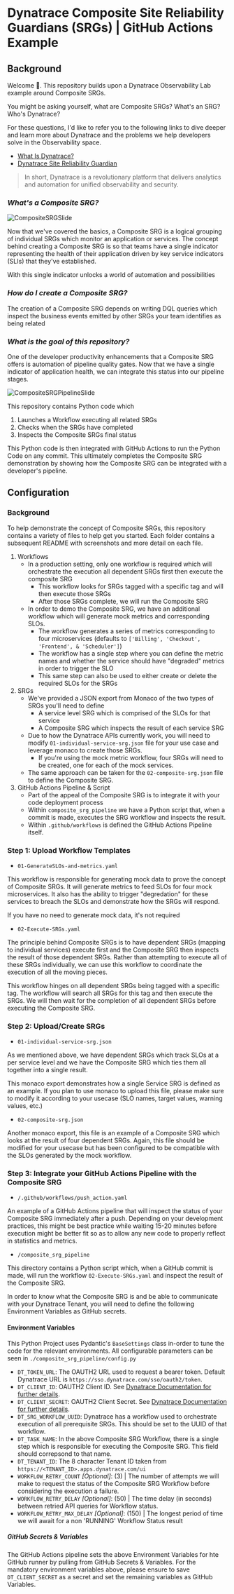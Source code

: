 # Dynatrace Composite Site Reliability Guardians (SRGs) | GitHub Actions Example

## Background

Welcome 👋. This repository builds upon a Dynatrace Observability Lab example around Composite SRGs.

You might be asking yourself, what are Composite SRGs?  What's an SRG?  Who's Dynatrace?

For these questions, I'd like to refer you to the following links to dive deeper and learn more about Dynatrace
and the problems we help developers solve in the Observability space.

- [What Is Dynatrace?](https://docs.dynatrace.com/docs/get-started/what-is-dynatrace)
- [Dynatrace Site Reliability Guardian](https://www.dynatrace.com/hub/detail/site-reliability-guardian/)

> In short, Dynatrace is a revolutionary platform that delivers analytics and automation for unified observability and security.

### _What's a Composite SRG?_

![CompositeSRGSlide](./ReadMeAssests/composite_srg_slide.png)

Now that we've covered the basics, a Composite SRG is a logical grouping of individual SRGs which monitor an application
or services.  The concept behind creating a Composite SRG is so that teams have a single indicator representing the health
of their application driven by key service indicators (SLIs) that they've established.

With this single indicator unlocks a world of automation and possibilities

### _How do I create a Composite SRG?_

The creation of a Composite SRG depends on writing DQL queries which inspect the business events emitted by other SRGs
your team identifies as being related

### _What is the goal of this repository?_

One of the developer productivity enhancements that a Composite SRG offers is automation of pipeline quality gates.  Now
that we have a single indicator of application health, we can integrate this status into our pipeline stages.

![CompositeSRGPipelineSlide](./ReadMeAssests/composite_srg_pipeline_slide.png)

This repository contains Python code which
1. Launches a Workflow executing all related SRGs
1. Checks when the SRGs have completed
1. Inspects the Composite SRGs final status

This Python code is then integrated with GitHub Actions to run the Python Code on any commit.  This ultimately completes
the Composite SRG demonstration by showing how the Composite SRG can be integrated with a developer's pipeline.

## Configuration

### Background

To help demonstrate the concept of Composite SRGs, this repository contains a variety of files to help get you started.
Each folder contains a subsequent README with screenshots and more detail on each file.

1. Workflows
    - In a production setting, only one workflow is required which will orchestrate the execution all dependent SRGs first then execute the composite SRG
        - This workflow looks for SRGs tagged with a specific tag and will then execute those SRGs
        - After those SRGs complete, we will run the Composite SRG
    - In order to demo the Composite SRG, we have an additional workflow which will generate mock metrics and corresponding SLOs.
        - The workflow generates a series of metrics corresponding to four microservices (defaults to `['Billing', 'Checkout', 'Frontend', & 'Scheduler']`)
        - The workflow has a single step where you can define the metric names and whether the service should have "degraded" metrics in order to trigger the SLO
        - This same step can also be used to either create or delete the required SLOs for the SRGs
1. SRGs
    - We've provided a JSON export from Monaco of the two types of SRGs you'll need to define
        - A service level SRG which is comprised of the SLOs for that service
        - A Composite SRG which inspects the result of each service SRG
    - Due to how the Dynatrace APIs currently work, you will need to modify `01-individual-service-srg.json` file for your use case and leverage monaco to create those SRGs.
        - If you're using the mock metric workflow, four SRGs will need to be created, one for each of the mock services.
    - The same approach can be taken for the `02-composite-srg.json` file to define the Composite SRG.
1. GitHub Actions Pipeline & Script
    - Part of the appeal of the Composite SRG is to integrate it with your code deployment process
    - Within `composite_srg_pipeline` we have a Python script that, when a commit is made, executes the SRG workflow and inspects the result.
    - Within `.github/workflows` is defined the GitHub Actions Pipeline itself.

### Step 1: Upload Workflow Templates

- `01-GenerateSLOs-and-metrics.yaml`

This workflow is responsible for generating mock data to prove the concept of Composite SRGs.
It will generate metrics to feed SLOs for four mock microservices.  It also has the ability to trigger "degredation" for these services
to breach the SLOs and demonstrate how the SRGs will respond.

If you have no need to generate mock data, it's not required

- `02-Execute-SRGs.yaml`

The principle behind Composite SRGs is to have dependent SRGs (mapping to individual services) execute first and the
Composite SRG then inspects the result of those dependent SRGs.  Rather than attempting to execute all of these SRGs
individually, we can use this workflow to coordinate the execution of all the moving pieces.

This workflow hinges on all dependent SRGs being tagged with a specific tag.  The workflow will search all SRGs for this
tag and then execute the SRGs.  We will then wait for the completion of all dependent SRGs before executing the Composite SRG.

### Step 2: Upload/Create SRGs

- `01-individual-service-srg.json`

As we mentioned above, we have dependent SRGs which track SLOs at a per service level and we have the Composite SRG which ties them
all together into a single result.

This monaco export demonstrates how a single Service SRG is defined as an example.  If you plan to use monaco to upload this
file, please make sure to modify it according to your usecase (SLO names, target values, warning values, etc.)

- `02-composite-srg.json`

Another monaco export, this file is an example of a Composite SRG which looks at the result of four dependent SRGs.
Again, this file should be modified for your usecase but has been configured to be compatible with the SLOs
generated by the mock workflow.

### Step 3: Integrate your GitHub Actions Pipeline with the Composite SRG

- `/.github/workflows/push_action.yaml`

An example of a GitHub Actions pipeline that will inspect the status of your Composite SRG immediately after a push.
Depending on your development practices, this might be best practice while waiting 15-20 minutes before execution might
be better fit so as to allow any new code to properly reflect in statistics and metrics.

- `/composite_srg_pipeline`

This directory contains a Python script which, when a GitHub commit is made, will run the workflow `02-Execute-SRGs.yaml` and inspect
the result of the Composite SRG.

In order to know what the Composite SRG is and be able to communicate with your Dynatrace Tenant, you will need to define the following
Environment Variables as GitHub secrets.

#### Environment Variables

This Python Project uses Pydantic's `BaseSettings` class in-order to tune the code for the relevant environments.
All configurable parameters can be seen in `./composite_srg_pipeline/config.py`

- `DT_TOKEN_URL`: The OAUTH2 URL used to request a bearer token. Default Dynatrace URL is `https://sso.dynatrace.com/sso/oauth2/token`.
- `DT_CLIENT_ID`: OAUTH2 Client ID.  See [Dynatrace Documentation for further details](https://docs.dynatrace.com/docs/manage/identity-access-management/access-tokens-and-oauth-clients/oauth-clients#create-an-oauth2-client).
- `DT_CLIENT_SECRET`: OAUTH2 Client Secret.  See [Dynatrace Documentation for further details](https://docs.dynatrace.com/docs/manage/identity-access-management/access-tokens-and-oauth-clients/oauth-clients#create-an-oauth2-client). 
- `DT_SRG_WORKFLOW_UUID`: Dynatrace has a workflow used to orchestrate execution of all prerequisite SRGs. This should be set to the UUID of that workflow.
- `DT_TASK_NAME`: In the above Composite SRG Workflow, there is a single step which is responsible for executing the Composite SRG. This field should correpsond to that name.
- `DT_TENANT_ID`: The 8 character Tenant ID taken from `https://<TENANT_ID>.apps.dynatrace.com/ui`
- `WORKFLOW_RETRY_COUNT` _[Optional]_: (3) | The number of attempts we will make to request the status of the Composite SRG Workflow before considering the execution a failure.
- `WORKFLOW_RETRY_DELAY` _[Optional]_: (50) | The time delay (in seconds) between retried API queries for Workflow status.
- `WORKFLOW_RETRY_MAX_DELAY` _[Optional]_: (150) | The longest period of time we will await for a non 'RUNNING' Workflow Status result

##### GitHub Secrets & Variables

The GitHub Actions pipeline sets the above Environment Variables for hte GitHub runner by pulling from GitHub Secrets & Variables.
For the mandatory environment variables above, please ensure to save `DT_CLIENT_SECRET` as a secret and set the remaining variables as
GitHub Variables.
